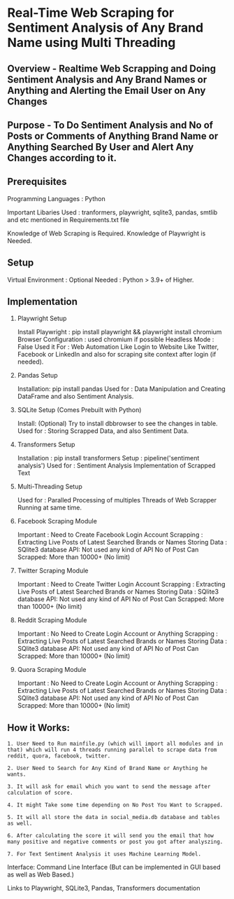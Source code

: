 # Real-Time Web Scraping for Sentiment Analysis of Any Brand Name using Multi Threading

## Overview - Realtime Web Scrapping and Doing Sentiment Analysis and Any Brand Names or Anything and Alerting the Email User on Any Changes

## Purpose - To Do Sentiment Analysis and No of Posts or Comments of Anything Brand Name or Anything Searched By User and Alert Any Changes according to it.

## Prerequisites

Programming Languages : Python

Important Libaries Used : tranformers, playwright, sqlite3, pandas, smtlib and etc mentioned in Requirements.txt file

Knowledge of Web Scraping is Required.
Knowledge of Playwright is Needed.

## Setup

Virtual Environment : Optional
Needed : Python > 3.9+ of Higher.

## Implementation

1. Playwright Setup

    Install Playwright : pip install playwright && playwright install chromium
    Browser Configuration : used chromium if possible
    Headless Mode : False
    Used it For : Web Automation Like Login to Website Like Twitter, Facebook or LinkedIn and also for scraping site context after login (if needed).

2. Pandas Setup

    Installation: pip install pandas
    Used for : Data Manipulation and Creating DataFrame and also Sentiment Analysis.

3. SQLite Setup (Comes Prebuilt with Python)

    Install: (Optional) Try to install dbbrowser to see the changes in table.
    Used for : Storing Scrapped Data, and also Sentiment Data.

4. Transformers Setup 

    Installation : pip install transformers
    Setup : pipeline('sentiment analysis')
    Used for : Sentiment Analysis Implementation of Scrapped Text

5. Multi-Threading Setup
    
    Used for : Paralled Processing of multiples Threads of Web Scrapper Running at same time.



6. Facebook Scraping Module

    Important : Need to Create Facebook Login Account
    Scrapping : Extracting Live Posts of Latest Searched Brands or Names
    Storing Data : SQlite3 database
    API: Not used any kind of API
    No of Post Can Scrapped: More than 10000+ (No limit)

7. Twitter Scraping Module

    Important : Need to Create Twitter Login Account
    Scrapping : Extracting Live Posts of Latest Searched Brands or Names
    Storing Data : SQlite3 database
    API: Not used any kind of API
    No of Post Can Scrapped: More than 10000+ (No limit)

8.  Reddit Scraping Module

    Important : No Need to Create  Login Account or Anything
    Scrapping : Extracting Live Posts of Latest Searched Brands or Names
    Storing Data : SQlite3 database
    API: Not used any kind of API
    No of Post Can Scrapped: More than 10000+ (No limit)


8.  Quora Scraping Module

    Important : No Need to Create  Login Account or Anything
    Scrapping : Extracting Live Posts of Latest Searched Brands or Names
    Storing Data : SQlite3 database
    API: Not used any kind of API
    No of Post Can Scrapped: More than 10000+ (No limit)


## How it Works:
    1. User Need to Run mainfile.py (which will import all modules and in that) which will run 4 threads running parallel to scrape data from reddit, quora, facebook, twitter.

    2. User Need to Search for Any Kind of Brand Name or Anything he wants.

    3. It will ask for email which you want to send the message after calculation of score.

    4. It might Take some time depending on No Post You Want to Scrapped.

    5. It will all store the data in social_media.db database and tables as well.

    6. After calculating the score it will send you the email that how many positive and negative comments or post you got after analyszing.

    7. For Text Sentiment Analysis it uses Machine Learning Model.

Interface: Command Line Interface (But can be implemented in GUI based as well as Web Based.)


Links to Playwright, SQLite3, Pandas, Transformers documentation
